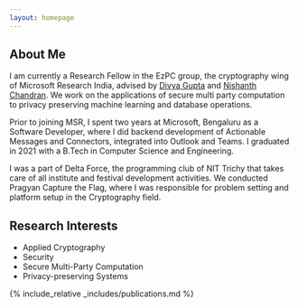 ```yaml
---
layout: homepage
---
```


## About Me

I am currently a Research Fellow in the EzPC group, the cryptography wing of Microsoft Research India, advised by [Divya Gupta](https://www.microsoft.com/en-us/research/people/digup/) and [Nishanth Chandran](https://www.microsoft.com/en-us/research/people/nichandr/). We work on the applications of secure multi party computation to privacy preserving machine learning and database operations. 

Prior to joining MSR, I spent two years at Microsoft, Bengaluru as a Software Developer, where I did backend development of Actionable Messages and Connectors, integrated into Outlook and Teams. I graduated in 2021 with a B.Tech in Computer Science and Engineering.

I was a part of Delta Force, the programming club of NIT Trichy that takes care of all institute and festival development activities. We conducted Pragyan Capture the Flag, where I was responsible for problem setting and platform setup in the Cryptography field.

## Research Interests

- Applied Cryptography
- Security
- Secure Multi-Party Computation
- Privacy-preserving Systems

{% include_relative _includes/publications.md %}

<!-- {% include_relative _includes/services.md %} -->
